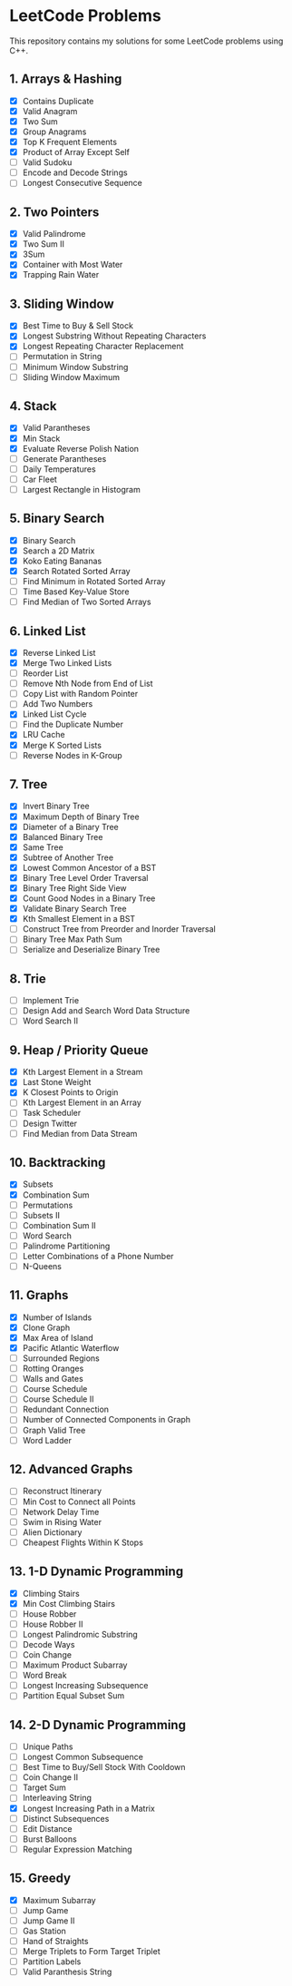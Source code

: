 # LeetCode Problems

This repository contains my solutions for some LeetCode problems using C++.

## 1. Arrays & Hashing 
- [x] Contains Duplicate
- [x] Valid Anagram
- [x] Two Sum
- [x] Group Anagrams
- [x] Top K Frequent Elements
- [x] Product of Array Except Self
- [ ] Valid Sudoku
- [ ] Encode and Decode Strings
- [ ] Longest Consecutive Sequence

## 2. Two Pointers
- [x] Valid Palindrome
- [x] Two Sum II
- [x] 3Sum
- [x] Container with Most Water
- [x] Trapping Rain Water

## 3. Sliding Window
- [x] Best Time to Buy & Sell Stock
- [x] Longest Substring Without Repeating Characters
- [x] Longest Repeating Character Replacement
- [ ] Permutation in String
- [ ] Minimum Window Substring
- [ ] Sliding Window Maximum

## 4. Stack
- [x] Valid Parantheses
- [x] Min Stack
- [x] Evaluate Reverse Polish Nation
- [ ] Generate Parantheses
- [ ] Daily Temperatures
- [ ] Car Fleet
- [ ] Largest Rectangle in Histogram

## 5. Binary Search
- [x] Binary Search
- [x] Search a 2D Matrix
- [x] Koko Eating Bananas
- [x] Search Rotated Sorted Array
- [ ] Find Minimum in Rotated Sorted Array
- [ ] Time Based Key-Value Store
- [ ] Find Median of Two Sorted Arrays

## 6. Linked List
- [x] Reverse Linked List
- [x] Merge Two Linked Lists
- [ ] Reorder List
- [ ] Remove Nth Node from End of List
- [ ] Copy List with Random Pointer
- [ ] Add Two Numbers
- [x] Linked List Cycle
- [ ] Find the Duplicate Number
- [x] LRU Cache
- [x] Merge K Sorted Lists
- [ ] Reverse Nodes in K-Group

## 7. Tree
- [x] Invert Binary Tree
- [x] Maximum Depth of Binary Tree
- [x] Diameter of a Binary Tree
- [x] Balanced Binary Tree
- [x] Same Tree
- [x] Subtree of Another Tree
- [x] Lowest Common Ancestor of a BST
- [x] Binary Tree Level Order Traversal
- [x] Binary Tree Right Side View
- [x] Count Good Nodes in a Binary Tree
- [x] Validate Binary Search Tree
- [x] Kth Smallest Element in a BST
- [ ] Construct Tree from Preorder and Inorder Traversal
- [ ] Binary Tree Max Path Sum
- [ ] Serialize and Deserialize Binary Tree

## 8. Trie
- [ ] Implement Trie
- [ ] Design Add and Search Word Data Structure
- [ ] Word Search II

## 9. Heap / Priority Queue
- [x] Kth Largest Element in a Stream
- [x] Last Stone Weight
- [x] K Closest Points to Origin
- [ ] Kth Largest Element in an Array
- [ ] Task Scheduler
- [ ] Design Twitter
- [ ] Find Median from Data Stream

## 10. Backtracking
- [x] Subsets
- [x] Combination Sum
- [ ] Permutations
- [ ] Subsets II
- [ ] Combination Sum II
- [ ] Word Search
- [ ] Palindrome Partitioning
- [ ] Letter Combinations of a Phone Number
- [ ] N-Queens

## 11. Graphs
- [x] Number of Islands
- [x] Clone Graph
- [x] Max Area of Island
- [x] Pacific Atlantic Waterflow
- [ ] Surrounded Regions
- [ ] Rotting Oranges
- [ ] Walls and Gates
- [ ] Course Schedule
- [ ] Course Schedule II
- [ ] Redundant Connection
- [ ] Number of Connected Components in Graph
- [ ] Graph Valid Tree
- [ ] Word Ladder

## 12. Advanced Graphs
- [ ] Reconstruct Itinerary
- [ ] Min Cost to Connect all Points
- [ ] Network Delay Time
- [ ] Swim in Rising Water
- [ ] Alien Dictionary
- [ ] Cheapest Flights Within K Stops

## 13. 1-D Dynamic Programming
- [x] Climbing Stairs
- [x] Min Cost Climbing Stairs
- [ ] House Robber
- [ ] House Robber II
- [ ] Longest Palindromic Substring
- [ ] Decode Ways
- [ ] Coin Change
- [ ] Maximum Product Subarray
- [ ] Word Break
- [ ] Longest Increasing Subsequence
- [ ] Partition Equal Subset Sum

## 14. 2-D Dynamic Programming
- [ ] Unique Paths
- [ ] Longest Common Subsequence
- [ ] Best Time to Buy/Sell Stock With Cooldown
- [ ] Coin Change II
- [ ] Target Sum
- [ ] Interleaving String
- [x] Longest Increasing Path in a Matrix
- [ ] Distinct Subsequences
- [ ] Edit Distance
- [ ] Burst Balloons
- [ ] Regular Expression Matching

## 15. Greedy
- [x] Maximum Subarray
- [ ] Jump Game
- [ ] Jump Game II
- [ ] Gas Station
- [ ] Hand of Straights
- [ ] Merge Triplets to Form Target Triplet
- [ ] Partition Labels
- [ ] Valid Paranthesis String
